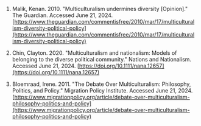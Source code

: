 1. Malik, Kenan. 2010. "Multiculturalism undermines diversity [Opinion]." The Guardian. Accessed June 21, 2024. [https://www.theguardian.com/commentisfree/2010/mar/17/multiculturalism-diversity-political-policy](https://www.theguardian.com/commentisfree/2010/mar/17/multiculturalism-diversity-political-policy)

2. Chin, Clayton. 2020. "Multiculturalism and nationalism: Models of belonging to the diverse political community." Nations and Nationalism. Accessed June 21, 2024. [https://doi.org/10.1111/nana.12657](https://doi.org/10.1111/nana.12657)

3. Bloemraad, Irene. 2011. "The Debate Over Multiculturalism: Philosophy, Politics, and Policy." Migration Policy Institute. Accessed June 21, 2024. [https://www.migrationpolicy.org/article/debate-over-multiculturalism-philosophy-politics-and-policy](https://www.migrationpolicy.org/article/debate-over-multiculturalism-philosophy-politics-and-policy)
